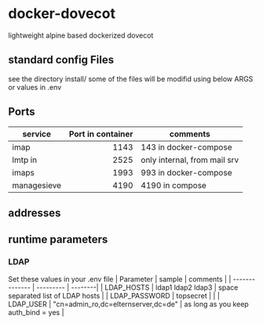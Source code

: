 # docker-dovecot
lightweight alpine based dockerized dovecot

## standard config Files
see the directory install/
some of the files will be modifid using below ARGS or values in .env

## Ports

| service | Port in container| comments |
| -------------- | ---------: | --------|
| imap         | 1143  | 143 in docker-compose |
| lmtp in      | 2525  | only internal, from mail srv |
| imaps        | 1993  | 993 in docker-compose |
| managesieve  | 4190  | 4190 in compose |

## addresses

## runtime parameters
### LDAP
Set these values in your .env file
| Parameter | sample | comments |
| -------------- | --------- | --------|
| LDAP_HOSTS | ldap1 ldap2 ldap3 | space separated list of LDAP hosts |
| LDAP_PASSWORD  | topsecret | |
| LDAP_USER | "cn=admin_ro,dc=elternserver,dc=de" | as long as you keep auth_bind = yes |
